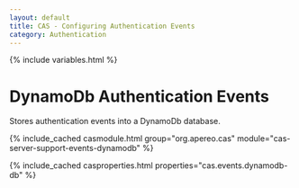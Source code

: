 ```yaml
---
layout: default
title: CAS - Configuring Authentication Events
category: Authentication
---
```

{% include variables.html %}

# DynamoDb Authentication Events

Stores authentication events into a DynamoDb database.

{% include_cached casmodule.html group="org.apereo.cas" module="cas-server-support-events-dynamodb" %}

{% include_cached casproperties.html properties="cas.events.dynamodb-db" %}

